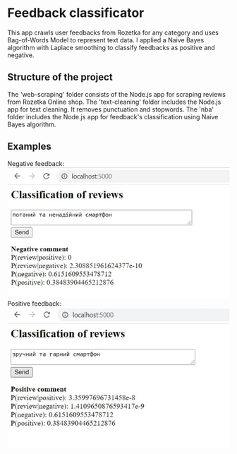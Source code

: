 # Feedback classificator

This app crawls user feedbacks from Rozetka for any category and uses Bag-of-Words Model to represent text data. I applied a Naive Bayes algorithm with Laplace smoothing to classify feedbacks as positive and negative.

## Structure of the project

The 'web-scraping' folder consists of the Node.js app for scraping reviews from Rozetka Online shop.
The 'text-cleaning' folder includes the Node.js app for text cleaning. It removes punctuation and stopwords.
The 'nba' folder includes the Node.js app for feedback's classification using Naive Bayes algorithm.

## Examples
Negative feedback:
![negative feedback](https://raw.githubusercontent.com/milnavig/feedback_classificator/main/neg.jpg)
Positive feedback:
![positive feedback](https://raw.githubusercontent.com/milnavig/feedback_classificator/main/pos.jpg)
